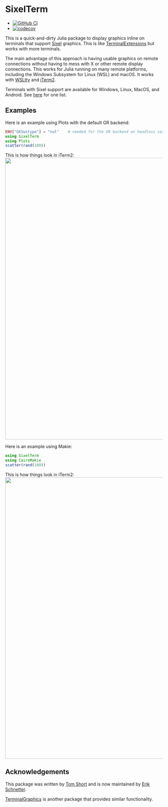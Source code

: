 # SixelTerm

* [![GitHub
  CI](https://github.com/eschnett/SixelTerm.jl/workflows/CI/badge.svg)](https://github.com/eschnett/SixelTerm.jl/actions)
* [![codecov](https://codecov.io/gh/eschnett/SixelTerm.jl/branch/master/graph/badge.svg?token=6JBYLRAD2X)](https://codecov.io/gh/eschnett/SixelTerm.jl)

This is a quick-and-dirty Julia package to display graphics inline on 
terminals that support [Sixel](https://en.wikipedia.org/wiki/Sixel) graphics. 
This is like [TerminalExtensions](https://github.com/Keno/TerminalExtensions.jl)
but works with more terminals.

The main advantage of this approach is having usable graphics on remote 
connections without having to mess with X or other remote display
connections. This works for Julia running on many remote platforms, 
including the Windows Subsystem for Linux (WSL) and macOS. It works with
[WSLtty](https://github.com/mintty/wsltty) and [iTerm2](https://iterm2.com).

Terminals with Sixel support are available for Windows, Linux, MacOS, and Android. 
See [here](https://github.com/saitoha/libsixel/blob/master/README.md#terminal-requirements)
for one list.

## Examples

Here is an example using Plots with the default GR backend:

```julia
ENV["GKSwstype"] = "nul"    # needed for the GR backend on headless servers
using SixelTerm
using Plots
scatter(rand(100))
```

This is how things look in iTerm2:
<img src="https://raw.githubusercontent.com/eschnett/SixelTerm.jl/master/demo.png" width=900px></img>

Here is an example using Makie:
```julia
using SixelTerm
using CairoMakie
scatter(rand(100))
```

This is how things look in iTerm2:
<img src="https://raw.githubusercontent.com/eschnett/SixelTerm.jl/master/demo-makie.png" width=900px></img>

## Acknowledgements

This package was written by [Tom Short](https://github.com/tshort) and
is now maintained by [Erik Schnetter](https://github.com/eschnett).

[TerminalGraphics](https://github.com/m-j-w/TerminalGraphics.jl) is another package that
provides similar functionality.
